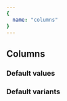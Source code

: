 ```yaml
---
{
  name: "columns"
}
---
```


## Columns

### Default values
<!-- defaults.values.start -->
<!-- defaults.values.end -->


### Default variants
<!-- defaults.variants.start -->
<!-- defaults.variants.end -->
